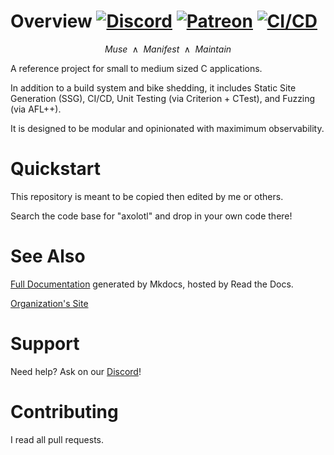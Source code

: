 # Overview [![Discord](https://img.shields.io/discord/1338638342493048844?label=Discord&logo=discord)](https://discord.gg/ewM37225Xx) [![Patreon](https://img.shields.io/endpoint.svg?url=https%3A%2F%2Fshieldsio-patreon.vercel.app%2Fapi%3Fusername%3Daxolotl-logic%26type%3Dpatrons)](https://www.patreon.com/axolotl-logic) [![CI/CD](https://github.com/axolotl-logic/c-starter/actions/workflows/tests.yml/badge.svg)](https://github.com/axolotl-logic/c-starter/actions/workflows/tests.yml)

$$
\text{$Muse$ $\wedge$ $Manifest$ $\wedge$ $Maintain$}
$$

A reference project for small to medium sized C applications. 

In addition to a build system and bike shedding, it includes Static Site Generation (SSG), CI/CD, Unit Testing (via Criterion + CTest), and Fuzzing (via AFL++).

It is designed to be modular and opinionated with maximimum observability.

# Quickstart

This repository is meant to be copied then edited by me or others. 

Search the code base for "axolotl" and drop in your own code there!

# See Also

[Full Documentation](https://c-starter.axolotl-logic.io/) generated by Mkdocs, hosted by Read the Docs.

[Organization's Site](https://axolotl-logic.io/)


# Support

Need help? Ask on our [Discord](https://discord.gg/ewM37225Xx)!

# Contributing

I read all pull requests.
